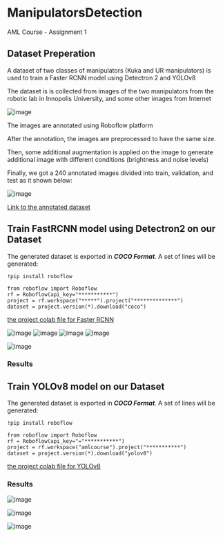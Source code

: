 # ManipulatorsDetection
AML Course - Assignment 1


## Dataset Preperation 

A dataset of two classes of manipulators (Kuka and UR manipulators) is used to train a Faster RCNN model using Detectron 2 and YOLOv8

The dataset is is collected from images of the two manipulators from the robotic lab in Innopolis University, and some other images from Internet

![image](https://user-images.githubusercontent.com/94979970/222917841-488795ed-3610-44cf-a8f4-3324af9b66c1.png)

The images are annotated using Roboflow platform

After the annotation, the images are preprocessed to have the same size.

Then, some additional augmentation is applied on the image to generate additional image with different conditions (brightness and noise levels)

Finally, we got a 240 annotated images divided into train, validation, and test as it shown below:

![image](https://user-images.githubusercontent.com/94979970/222917590-44f101f9-9726-44c6-ab8b-6ab77d65c6df.png)

[Link to the annotated dataset](https://universe.roboflow.com/amlcourse/manipulators-detection/dataset/4)

## Train FastRCNN model using Detectron2 on our Dataset

The generated dataset is exported in ***COCO Format***. A set of lines will be generated:

    !pip install roboflow

    from roboflow import Roboflow
    rf = Roboflow(api_key="***********")
    project = rf.workspace("*****").project("**************")
    dataset = project.version(*).download("coco")


[the project colab file for Faster RCNN](https://colab.research.google.com/github/KaramAlmaghout/ManipulatorsDetection/blob/main/AML_Assignment1_FasterRCNN.ipynb) 

![image](https://user-images.githubusercontent.com/94979970/223220273-e55ecb31-99ad-42fd-a61c-11f731eb4b2e.png)
![image](https://user-images.githubusercontent.com/94979970/223220319-8dd7951c-d251-48e7-ad3d-c8274ce82977.png)
![image](https://user-images.githubusercontent.com/94979970/223220339-1e0e4358-4f6f-48ae-987d-a3a68dc0c922.png)
![image](https://user-images.githubusercontent.com/94979970/223220390-373d1cd3-9ab8-4061-95b7-1485d37ee880.png)



![image](https://user-images.githubusercontent.com/94979970/223219896-6ac2c07d-dfb1-4ea7-bd34-5daa537f0753.png)



### Results



## Train YOLOv8 model on our Dataset

The generated dataset is exported in ***COCO Format***. A set of lines will be generated:

    !pip install roboflow
    
    from roboflow import Roboflow
    rf = Roboflow(api_key="="***********")
    project = rf.workspace("amlcourse").project("***********")
    dataset = project.version(*).download("yolov8")


[the project colab file for YOLOv8](https://colab.research.google.com/github/KaramAlmaghout/ManipulatorsDetection/blob/main/AML_Assignment1_YOLOv8.ipynb)

### Results

![image](https://user-images.githubusercontent.com/94979970/223213170-93043072-6e5e-491e-9c6a-b580a8e72ea4.png)

![image](https://user-images.githubusercontent.com/94979970/223213206-9050237a-7b0b-4124-bd05-87081a047b12.png)

![image](https://user-images.githubusercontent.com/94979970/223213302-73d32b30-0d1d-40e3-9a1d-fa5bc92ceced.png)


